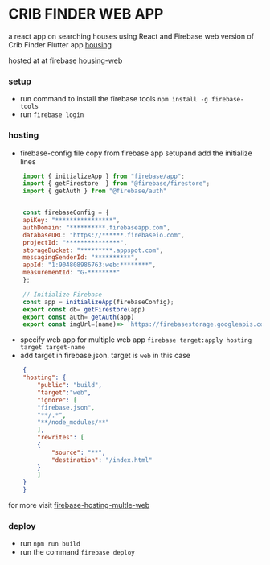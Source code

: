 # CRIB FINDER WEB APP
a react app on searching houses using React and Firebase 
web version of Crib Finder Flutter app  [housing](https://github.com/muchirajunior/housing)

hosted at at firebase [housing-web](https://housingweb.web.app/)

### setup
- run command  to install the firebase tools
``` npm install -g firebase-tools ```
- run `firebase login`

### hosting 
- firebase-config file copy from firebase app setupand add the initialize lines
```javascript
    import { initializeApp } from "firebase/app";
    import { getFirestore  } from "@firebase/firestore";
    import { getAuth } from "@firebase/auth"


    const firebaseConfig = {
    apiKey: "****************",
    authDomain: "**********.firebaseapp.com",
    databaseURL: "https://******.firebaseio.com",
    projectId: "***************",
    storageBucket: "*********.appspot.com",
    messagingSenderId: "**********",
    appId: "1:904808986763:web:********",
    measurementId: "G-********"
    };

    // Initialize Firebase
    const app = initializeApp(firebaseConfig);
    export const db= getFirestore(app)
    export const auth= getAuth(app)
    export const imgUrl=(name)=> `https://firebasestorage.googleapis.com/v0/b/housing-77b63.appspot.com/o/images%2F${name}?alt=media&token=f2771684-3a8c-4c2f-96a3-60b9dc87e924`;

```

- specify web app for multiple web app
``` firebase target:apply hosting target target-name  ```
- add target in firebase.json. target is `web` in this case
```JSON
    {
    "hosting": {
        "public": "build",
        "target":"web",
        "ignore": [
        "firebase.json",
        "**/.*",
        "**/node_modules/**"
        ],
        "rewrites": [
        {
            "source": "**",
            "destination": "/index.html"
        }
        ]
    }
    }
```
for more visit [firebase-hosting-multle-web](https://firebase.google.com/docs/hosting/multisites)

### deploy 
- run `npm run build`
- run the command  `firebase deploy` 

